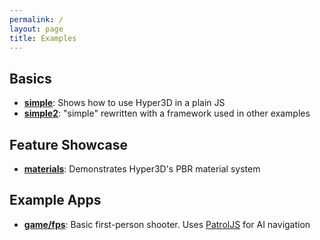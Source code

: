 ```yaml
---
permalink: /
layout: page
title: Examples
---
```


Basics
------

* **[simple](simple)**: Shows how to use Hyper3D in a plain JS
* **[simple2](simple2)**: "simple" rewritten with a framework used in other examples

Feature Showcase
----------------

* **[materials](materials)**: Demonstrates Hyper3D's PBR material system

Example Apps
------------

* **[game/fps](game_fps)**: Basic first-person shooter. Uses [PatrolJS](https://github.com/nickjanssen/PatrolJS) for AI navigation